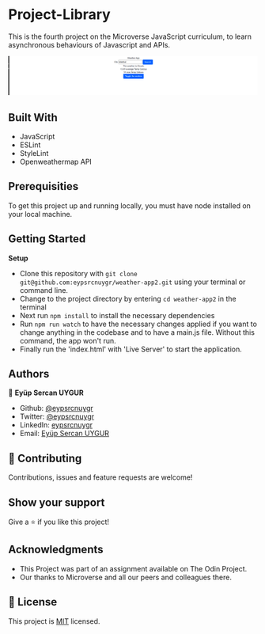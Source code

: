 # Project-Library

This is the fourth project on the Microverse JavaScript curriculum, to learn asynchronous behaviours of Javascript and APIs.

![screenshot](./src/assets/Screenshot1.png)<br>

## Built With

- JavaScript
- ESLint
- StyleLint
- Openweathermap API

## Prerequisities

To get this project up and running locally, you must have node installed on your local machine.

## Getting Started

**Setup**

- Clone this repository with ```git clone git@github.com:eypsrcnuygr/weather-app2.git``` using your terminal or command line.<br>
- Change to the project directory by entering ```cd weather-app2``` in the terminal<br>
- Next run ```npm install``` to install the necessary dependencies<br>
- Run ```npm run watch``` to have the necessary changes applied if you want to change anything in the codebase and to have a main.js file. Without this command, the app won't run.
- Finally run the 'index.html' with 'Live Server' to start the application.<br>

## Authors

👤 **Eyüp Sercan UYGUR**

-   Github: [@eypsrcnuygr](https://github.com/eypsrcnuygr)
-   Twitter: [@eypsrcnuygr](https://twitter.com/eypsrcnuygr)
-   LinkedIn: [eypsrcnuygr](https://www.linkedin.com/in/eypsrcnuygr/)
-   Email: [Eyüp Sercan UYGUR](sercanuygur@gmail.com)


## 🤝 Contributing

Contributions, issues and feature requests are welcome!

## Show your support

Give a ⭐️ if you like this project!

## Acknowledgments

-   This Project was part of an assignment available on The Odin Project.
-   Our thanks to Microverse and all our peers and colleagues there.

## 📝 License

This project is [MIT](https://github.com/git/git-scm.com/blob/master/MIT-LICENSE.txt) licensed.
